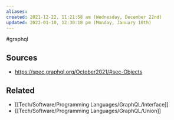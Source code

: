 ```yaml
---
aliases: 
created: 2021-12-22, 11:21:58 am (Wednesday, December 22nd)
updated: 2022-01-10, 12:30:18 pm (Monday, January 10th)
---
```

#graphql

## Sources
- https://spec.graphql.org/October2021/#sec-Objects

## Related
- [[Tech/Software/Programming Languages/GraphQL/Interface]]
- [[Tech/Software/Programming Languages/GraphQL/Union]]